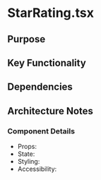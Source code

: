 # StarRating.tsx

## Purpose

## Key Functionality

## Dependencies

## Architecture Notes

### Component Details
- Props: 
- State: 
- Styling: 
- Accessibility: 
